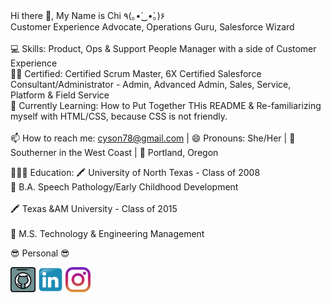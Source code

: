<!DOCTYPE html>
<html>
<body>

Hi there 👋, My Name is Chi ٩(｡•́‿•̀｡)۶
<br>
Customer Experience Advocate, Operations Guru, Salesforce Wizard
<br><br>
💻 Skills: Product, Ops & Support People Manager with a side of Customer Experience
<br>
🧙‍♀️ Certified: Certified Scrum Master, 6X Certified Salesforce Consultant/Administrator - Admin, Advanced Admin, Sales, Service, Platform & Field Service 
<br>
🌱 Currently Learning: How to Put Together THis README & Re-familiarizing myself with HTML/CSS, because CSS is not friendly. 
<br><br>
📫 How to reach me: cyson78@gmail.com | 😄 Pronouns: She/Her | 🗻 Southerner in the West Coast | 🌹 Portland, Oregon

👩🏻‍🎓 Education: 
  🖍️ University of North Texas - Class of 2008<br> 
  📓 B.A. Speech Pathology/Early Childhood Development
  <br><br> 
  🖍️ Texas &AM University - Class of 2015<br>  
  📓 M.S. Technology & Engineering Management

😎 Personal 😎

[<img src='githubsmicon.png' alt='github' height='40'>](https://github.com/cyson78)  [<img src='linkedinsmicon.png' alt='linkedin' height='40'>](https://www.linkedin.com/in/chi-son-05757726/)  [<img src='instagramsmicon.png' alt='instagram' height='40'>](https://www.instagram.com/yolkmonster/?hl=en/)  
  
</body>
</html>


